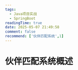 ```yaml
---
tags:
  - Java项目实战
  - SpringBoot
readingTime: true
date: 2025-05-07 21:49:58
comment: false
recommend: ['伙伴匹配系统',1]
---
```


# 伙伴匹配系统概述